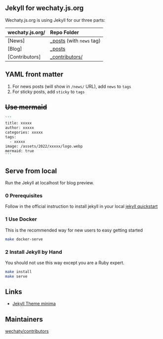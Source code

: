 ## Jekyll for wechaty.js.org

Wechaty.js.org is using Jekyll for our three parts:

wechaty.js.org/ | Repo Folder
:--- | :---
[News] | [_posts](_posts/) (with `news` tag)
[Blog] | [_posts](_posts/)
[Contributors] | [_contributors/](_contributors/)

## YAML front matter

1. For news posts (will show in `/news/` URL), add `news` to `tags`
1. For sticky posts, add `sticky` to `tags`

## ~~Use mermaid~~

````bash
```
title: xxxxx
author: xxxxx
categories: xxxxx
tags:
  - xxxxx
image: /assets/2022/xxxxx/logo.webp
mermaid: true
```
````

## Serve from local

Run the Jekyll at localhost for blog preview.

### 0 Prerequisites

Follow in the official instruction to install jekyll in your local [jekyll quickstart](https://jekyllrb.com/docs/)

### 1 Use Docker

This is the recommended way for new users to easy getting started

```sh
make docker-serve
```

### 2 Install Jekyll by Hand

You should not use this way except you are a Ruby expert.

```sh
make install
make serve
```

## Links

- [Jekyll Theme minima](https://github.com/jekyll/minima)

## Maintainers

[wechaty/contributors](https://github.com/orgs/wechaty/teams/contributors/members)
